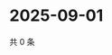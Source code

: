 # 2025-09-01

共 0 条

<!-- BEGIN ZHIHUQUESTIONS -->
<!-- 最后更新时间 Mon Sep 01 2025 19:09:44 GMT+0800 (China Standard Time) -->

<!-- END ZHIHUQUESTIONS -->
